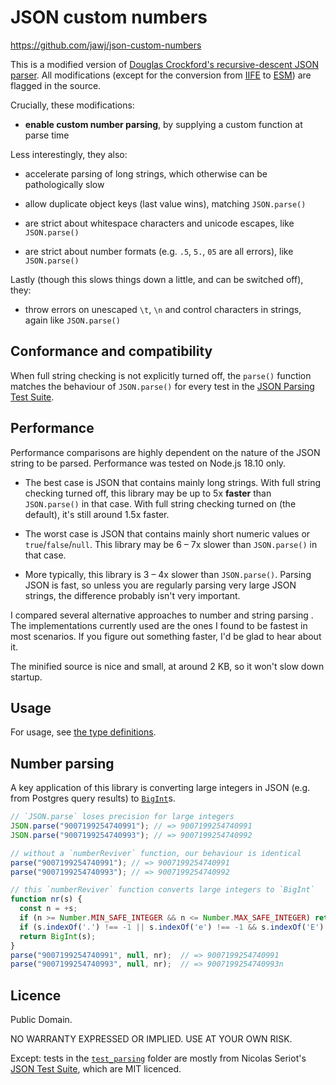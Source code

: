 # JSON custom numbers

https://github.com/jawj/json-custom-numbers

This is a modified version of [Douglas Crockford's recursive-descent JSON parser](https://github.com/douglascrockford/JSON-js/blob/03157639c7a7cddd2e9f032537f346f1a87c0f6d/json_parse.js). All modifications (except for the conversion from [IIFE](https://developer.mozilla.org/en-US/docs/Glossary/IIFE) to [ESM](https://developer.mozilla.org/en-US/docs/Web/JavaScript/Guide/Modules)) are flagged in the source. 

Crucially, these modifications:

* **enable custom number parsing**, by supplying a custom function at parse time

Less interestingly, they also:

* accelerate parsing of long strings, which otherwise can be pathologically slow

* allow duplicate object keys (last value wins), matching `JSON.parse()`

* are strict about whitespace characters and unicode escapes, like `JSON.parse()`

* are strict about number formats (e.g. `.5`, `5.`, `05` are all errors), like `JSON.parse()`

Lastly (though this slows things down a little, and can be switched off), they:

* throw errors on unescaped `\t`, `\n` and control characters in strings, again like `JSON.parse()`

## Conformance and compatibility

When full string checking is not explicitly turned off, the `parse()` function matches the behaviour of `JSON.parse()` for every test in the [JSON Parsing Test Suite](https://github.com/nst/JSONTestSuite).

## Performance

Performance comparisons are highly dependent on the nature of the JSON string to be parsed. Performance was tested on Node.js 18.10 only.

* The best case is JSON that contains mainly long strings. With full string checking turned off, this library may be up to 5x **faster** than `JSON.parse()` in that case. With full string checking turned on (the default), it's still around 1.5x faster.

* The worst case is JSON that contains mainly short numeric values or `true`/`false`/`null`. This library may be 6 – 7x slower than `JSON.parse()` in that case.

* More typically, this library is 3 – 4x slower than `JSON.parse()`. Parsing JSON is fast, so unless you are regularly parsing very large JSON strings, the difference probably isn't very important.

I compared several alternative approaches to number and string parsing  . The implementations currently used are the ones I found to be fastest in most scenarios. If you figure out something faster, I'd be glad to hear about it.

The minified source is nice and small, at around 2 KB, so it won't slow down startup.

## Usage

For usage, see [the type definitions](dist/index.d.ts).

## Number parsing

A key application of this library is converting large integers in JSON (e.g. from Postgres query results) to [`BigInt`](https://developer.mozilla.org/en-US/docs/Web/JavaScript/Reference/Global_Objects/BigInt)s.

```javascript
// `JSON.parse` loses precision for large integers
JSON.parse("9007199254740991"); // => 9007199254740991
JSON.parse("9007199254740993"); // => 9007199254740992

// without a `numberReviver` function, our behaviour is identical
parse("9007199254740991"); // => 9007199254740991
parse("9007199254740993"); // => 9007199254740992

// this `numberReviver` function converts large integers to `BigInt`
function nr(s) {
  const n = +s;
  if (n >= Number.MIN_SAFE_INTEGER && n <= Number.MAX_SAFE_INTEGER) return n;
  if (s.indexOf('.') !== -1 || s.indexOf('e') !== -1 && s.indexOf('E') !== -1) return n;
  return BigInt(s);
}
parse("9007199254740991", null, nr);  // => 9007199254740991
parse("9007199254740993", null, nr);  // => 9007199254740993n
```

## Licence

Public Domain.

NO WARRANTY EXPRESSED OR IMPLIED. USE AT YOUR OWN RISK.

Except: tests in the [`test_parsing`](./test_parsing/) folder are mostly from Nicolas Seriot's [JSON Test Suite](https://github.com/nst/JSONTestSuite), which are MIT licenced.
